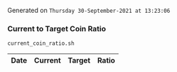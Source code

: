 Generated on `Thursday 30-September-2021 at 13:23:06`

### Current to Target Coin Ratio
`current_coin_ratio.sh`

Date|Current|Target|Ratio
---|---|---|---
